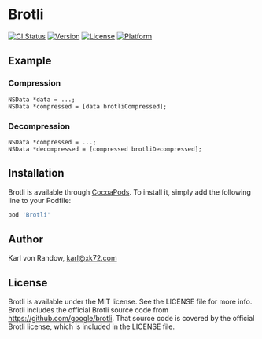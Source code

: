 # Brotli

[![CI Status](http://img.shields.io/travis/karlvr/Brotli.svg?style=flat)](https://travis-ci.org/karlvr/Brotli)
[![Version](https://img.shields.io/cocoapods/v/Brotli.svg?style=flat)](http://cocoapods.org/pods/Brotli)
[![License](https://img.shields.io/cocoapods/l/Brotli.svg?style=flat)](http://cocoapods.org/pods/Brotli)
[![Platform](https://img.shields.io/cocoapods/p/Brotli.svg?style=flat)](http://cocoapods.org/pods/Brotli)

## Example

### Compression

```objc
NSData *data = ...;
NSData *compressed = [data brotliCompressed];
```

### Decompression

```objc
NSData *compressed = ...;
NSData *decompressed = [compressed brotliDecompressed];
```

## Installation

Brotli is available through [CocoaPods](http://cocoapods.org). To install
it, simply add the following line to your Podfile:

```ruby
pod 'Brotli'
```

## Author

Karl von Randow, karl@xk72.com

## License

Brotli is available under the MIT license. See the LICENSE file for more info.
Brotli includes the official Brotli source code from https://github.com/google/brotli. That
source code is covered by the official Brotli license, which is included in the LICENSE file.
